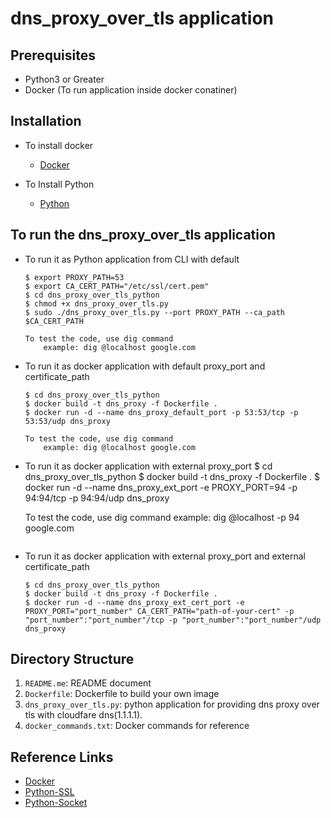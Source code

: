 # dns_proxy_over_tls application

## Prerequisites

* Python3 or Greater
* Docker (To run application inside docker conatiner)

## Installation

* To install docker 
  * [Docker](https://docs.docker.com/install/)

* To Install Python
  * [Python](https://realpython.com/installing-python/)



## To run the dns_proxy_over_tls application

* To run it as Python application from CLI with default
    ```
    $ export PROXY_PATH=53
    $ export CA_CERT_PATH="/etc/ssl/cert.pem"
    $ cd dns_proxy_over_tls_python
    $ chmod +x dns_proxy_over_tls.py
    $ sudo ./dns_proxy_over_tls.py --port PROXY_PATH --ca_path $CA_CERT_PATH
    
    To test the code, use dig command
        example: dig @localhost google.com
    ```
* To run it as docker application with default proxy_port and certificate_path
    ```
    $ cd dns_proxy_over_tls_python
    $ docker build -t dns_proxy -f Dockerfile .
    $ docker run -d --name dns_proxy_default_port -p 53:53/tcp -p 53:53/udp dns_proxy
    
    To test the code, use dig command
        example: dig @localhost google.com
    ```
* To run it as docker application with external proxy_port
    $ cd dns_proxy_over_tls_python
    $ docker build -t dns_proxy -f Dockerfile .
    $ docker run -d --name dns_proxy_ext_port -e PROXY_PORT=94 -p 94:94/tcp -p 94:94/udp dns_proxy
    
     To test the code, use dig command
        example: dig @localhost -p 94 google.com
    ```
* To run it as docker application with external proxy_port and external certificate_path
    ```
    $ cd dns_proxy_over_tls_python
    $ docker build -t dns_proxy -f Dockerfile .
    $ docker run -d --name dns_proxy_ext_cert_port -e PROXY_PORT="port_number" CA_CERT_PATH="path-of-your-cert" -p "port_number":"port_number"/tcp -p "port_number":"port_number"/udp dns_proxy
    ```



## Directory Structure

1. `README.me`: README document
2. `Dockerfile`: Dockerfile to build your own image
3. `dns_proxy_over_tls.py`: python application for providing dns proxy over tls with cloudfare dns(1.1.1.1).
4. `docker_commands.txt`: Docker commands for reference

## Reference Links
* [Docker](https://docs.docker.com/)
* [Python-SSL](https://docs.python.org/3/library/ssl.html)
* [Python-Socket](https://docs.python.org/3/library/socket.html)
